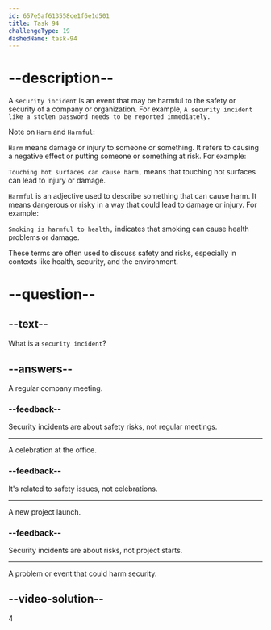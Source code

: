```yaml
---
id: 657e5af613558ce1f6e1d501
title: Task 94
challengeType: 19
dashedName: task-94
---
```


# --description--

A `security incident` is an event that may be harmful to the safety or security of a company or organization. For example, `A security incident like a stolen password needs to be reported immediately.`

Note on `Harm` and `Harmful`:

`Harm` means damage or injury to someone or something. It refers to causing a negative effect or putting someone or something at risk. For example:

`Touching hot surfaces can cause harm,` means that touching hot surfaces can lead to injury or damage.

`Harmful` is an adjective used to describe something that can cause harm. It means dangerous or risky in a way that could lead to damage or injury. For example:

`Smoking is harmful to health,` indicates that smoking can cause health problems or damage.

These terms are often used to discuss safety and risks, especially in contexts like health, security, and the environment.

# --question--

## --text--

What is a `security incident`?

## --answers--

A regular company meeting.

### --feedback--

Security incidents are about safety risks, not regular meetings.

---

A celebration at the office.

### --feedback--

It's related to safety issues, not celebrations.

---

A new project launch.

### --feedback--

Security incidents are about risks, not project starts.

---

A problem or event that could harm security.

## --video-solution--

4
